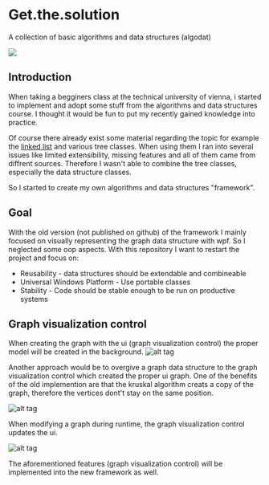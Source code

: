 # Get.the.solution
A collection of basic algorithms and data structures (algodat)

[<img src="https://ci.appveyor.com/api/projects/status/github/mfe-/Get.the.solution?branch=master&svg=true">](https://ci.appveyor.com/project/mfe-/get-the-solution)

## Introduction
When taking a begginers class at the technical university of vienna, i started to 
implement and adopt some stuff from the algorithms and data structures course.
I thought it would be fun to put my recently gained knowledge into practice.

Of course there already exist some material regarding the topic for example the
[linked list](https://msdn.microsoft.com/en-us/library/he2s3bh7(v=vs.110).aspx) and various tree classes.
When using them I ran into several issues like limited extensibility, missing features and all of them came from diffrent sources. Therefore I wasn't able to combine the tree classes, especially the data structure classes.

So I started to create my own algorithms and data structures "framework".

## Goal
With the old version (not published on github) of the framework I mainly focused on visually representing the graph data structure with wpf.
So I neglected some oop aspects.
With this repository I want to restart the project and focus on:

* Reusability - data structures should be extendable and combineable
* Universal Windows Platform - Use portable classes
* Stability - Code should be stable enough to be run on productive systems

## Graph visualization control

When creating the graph with the ui (graph visualization control) the proper model will be created in the background. 
![alt tag](http://i.imgur.com/4WS122c.gif)

Another approach would be to overgive a graph data structure to the graph visualization control which created the proper ui graph.
One of the benefits of the old implemention are that the kruskal algorithm creats a copy of the graph, therefore the vertices dont't stay on the same position.

![alt tag](http://i.imgur.com/6KQueHc.gif)

When modifying a graph during runtime, the graph visualization control updates the ui. 

![alt tag](http://i.imgur.com/M1YcpDV.gif)

The aforementioned features (graph visualization control) will be implemented into the new framework as well.
